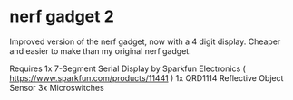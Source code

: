 nerf gadget 2
=============

Improved version of the nerf gadget, now with a 4 digit display. Cheaper and easier to make than my original nerf gadget.

Requires
1x 7-Segment Serial Display by Sparkfun Electronics ( https://www.sparkfun.com/products/11441 )
1x QRD1114 Reflective Object Sensor
3x Microswitches
